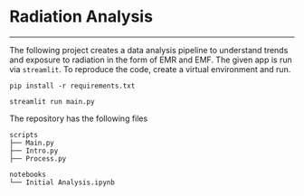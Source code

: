 # Radiation Analysis

---

The following project creates a data analysis pipeline to understand trends and exposure to radiation in the form of EMR and EMF. The given app is run via `streamlit`. To reproduce the code, create a virtual environment and run.

`pip install -r requirements.txt`

`streamlit run main.py`

The repository has the following files
```
scripts
├── Main.py 
├── Intro.py
├── Process.py

notebooks
└── Initial Analysis.ipynb
```